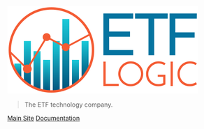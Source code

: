 <!-- _coverpage.md -->

![logo](_media/logo.svg)

> The ETF technology company.

[Main Site](https://www.etflogic.io/)
[Documentation](#Home)